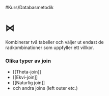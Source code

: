 #Kurs/Databasmetodik 
# $\bowtie$

Kombinerar två tabeller och väljer ut endast de  
radkombinationer som uppfyller ett villkor.

### Olika typer av join
- [[Theta-join]]
- [[Ekvi-join]]
- [[Naturlig join]]
- och andra joins (left outer etc.)